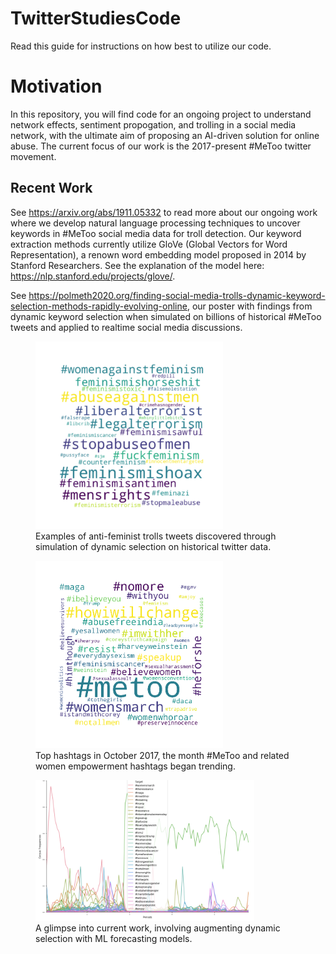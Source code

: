# TwitterStudiesCode


Read this guide for instructions on how best to utilize our code.

# Motivation 

In this repository, you will find code for an ongoing project to understand network effects, 
sentiment propogation, and trolling in a social media network, with 
the ultimate aim of proposing an AI-driven solution for online abuse. 
The current focus of our work is the 2017-present #MeToo twitter movement. 



## Recent Work 
See https://arxiv.org/abs/1911.05332 to read more about our ongoing work where we develop
natural language processing techniques to uncover keywords in #MeToo social media 
data for troll detection. Our keyword extraction methods currently utilize GloVe (Global Vectors for 
Word Representation), a renown word embedding model proposed in 2014 by Stanford Researchers.
See the explanation of the model here: https://nlp.stanford.edu/projects/glove/.


See https://polmeth2020.org/finding-social-media-trolls-dynamic-keyword-selection-methods-rapidly-evolving-online, 
our poster with findings from dynamic keyword selection when simulated on billions of historical #MeToo tweets and applied to realtime 
social media discussions.


<figure>
    <img src="/twitter/troll_example.png" width="300" height="300"> 
    <figcaption>Examples of anti-feminist trolls tweets discovered through simulation of dynamic selection on historical twitter data.</figcaption>
</figure>

<figure>
    <img src="/twitter/WH_Oct17.png" width="300" height="300"> 
    <figcaption> Top hashtags in October 2017, the month #MeToo and related women empowerment hashtags began trending.</figcaption>
</figure>

<figure>
    <img src="/twitter/freq-analysis.png" width="350" height="225"> 
    <figcaption>  A glimpse into current work, involving augmenting dynamic selection with ML forecasting models. </figcaption>
</figure>


